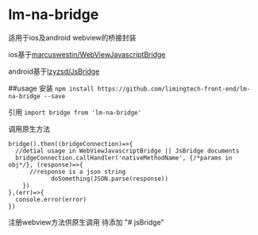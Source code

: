 # lm-na-bridge
适用于ios及android webview的桥接封装 

ios基于[marcuswestin/WebViewJavascriptBridge](https://github.com/marcuswestin/WebViewJavascriptBridge)

android基于[lzyzsd/JsBridge](https://github.com/lzyzsd/JsBridge)


##usage
安装
`npm install https://github.com/limingtech-front-end/lm-na-bridge --save`

引用
`import bridge from 'lm-na-bridge'`

调用原生方法
```
bridge().then((bridgeConnection)=>{
  //detial usage in WebViewJavascriptBridge || JsBridge documents
  bridgeConnection.callHandler('nativeMethodName', {/*params in obj*/}, (response)=>{
      //response is a json string
			doSomething(JSON.parse(response))
	})
},(err)=>{
  console.error(error)
})
```

注册webview方法供原生调用
待添加
"# jsBridge" 
